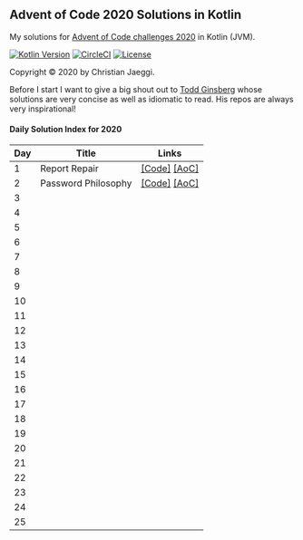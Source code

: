 ## Advent of Code 2020 Solutions in Kotlin
My solutions for [Advent of Code challenges 2020](https://adventofcode.com/) in Kotlin (JVM).

[![Kotlin Version](https://img.shields.io/badge/kotlin-1.4.0-blue.svg)](http://kotlinlang.org/)
[![CircleCI](https://circleci.com/gh/chjaeggi/aoc2020.svg?style=svg)](https://circleci.com/gh/chjaeggi/aoc2020)
[![License](https://img.shields.io/badge/License-Apache%202.0-red.svg)](https://opensource.org/licenses/Apache-2.0)

Copyright © 2020 by Christian Jaeggi.

Before I start I want to give a big shout out to [Todd Ginsberg](https://github.com/tginsberg/advent-2020-kotlin) whose solutions are very concise as well as idiomatic to read.
His repos are always very inspirational!

#### Daily Solution Index for 2020
|   Day   | Title                                         |  Links                                       |
| --------|-----------------------------------------------|--------------------------------------------- |
|    1    | Report Repair | [\[Code\]](https://github.com/chjaeggi/aoc2020/blob/master/src/main/kotlin/chjaeggi/Day1.kt) [\[AoC\]](http://adventofcode.com/2020/day/1) |
|    2    | Password Philosophy | [\[Code\]](https://github.com/chjaeggi/aoc2020/blob/master/src/main/kotlin/chjaeggi/Day2.kt) [\[AoC\]](http://adventofcode.com/2020/day/2)|
|    3    |            |      |
|    4    |            |      |
|    5    |            |      |
|    6    |            |      |
|    7    |            |      |
|    8    |            |      |
|    9    |            |      |
|    10   |            |      |
|    11   |            |      |
|    12   |            |      |
|    13   |            |      |
|    14   |            |      |
|    15   |            |      |
|    16   |            |      |
|    17   |            |      |
|    18   |            |      |
|    19   |            |      |
|    20   |            |      |
|    21   |            |      |
|    22   |            |      |
|    23   |            |      |
|    24   |            |      |
|    25   |            |      |
